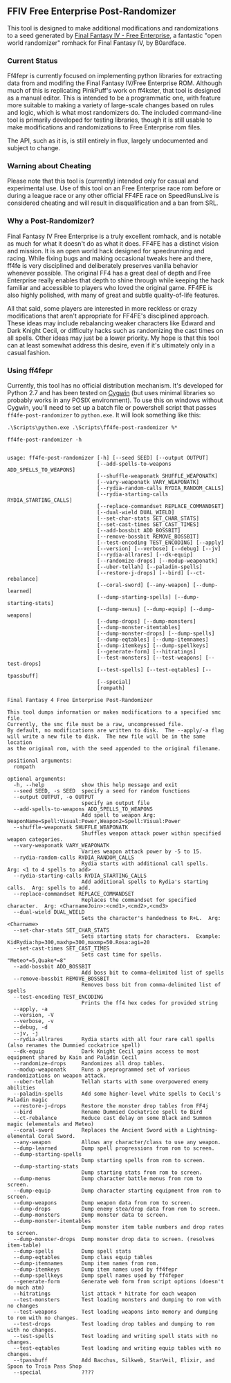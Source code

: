 ## FFIV Free Enterprise Post-Randomizer

This tool is designed to make additional modifications and randomizations to a seed generated by [Final Fantasy IV - Free Enterprise](http://ff4fe.com), a fantastic "open world randomizer" romhack for Final Fantasy IV, by B0ardface.

### Current Status

Ff4fepr is currently focused on implementing python libraries for extracting data from and modifing the Final Fantasy IV/Free Enterprise ROM.  Although much of this is replicating PinkPuff's work on ff4kster, that tool is designed as a manual editor.  This is intended to be a programmatic one, with feature more suitable to making a variety of large-scale changes based on rules and logic, which is what most randomizers do.  The included command-line tool is primarily developed for testing libraries, though it is still usable to make modifications and randomizations to Free Enterprise rom files.

The API, such as it is, is still entirely in flux, largely undocumented and subject to change.

### Warning about Cheating

Please note that this tool is (currently) intended only for casual and experimental use.  Use of this tool on an Free Enterprise race rom before or during a league race or any other official FF4FE race on SpeedRunsLive is considered cheating and will result in disqualification and a ban from SRL.

### Why a Post-Randomizer?

Final Fantasy IV Free Enterprise is a truly excellent romhack, and is notable as much for what it doesn't do as what it does.  FF4FE has a distinct vision and mission.  It is an open world hack designed for speedrunning and racing.  While fixing bugs and making occasional tweaks here and there, ff4fe is very disciplined and deliberately preserves vanilla behavior whenever possible.  The original FF4 has a great deal of depth and Free Enterprise really enables that depth to shine through while keeping the hack familiar and accessible to players who loved the original game.  FF4FE is also highly polished, with many of great and subtle quality-of-life features.

All that said, some players are interested in more reckless or crazy modifications that aren't appropriate for FF4FE's disciplined approach.  These ideas may include rebalancing weaker characters like Edward and Dark Knight Cecil, or difficulty hacks such as randomizing the cast times on all spells.  Other ideas may just be a lower priority.  My hope is that this tool can at least somewhat address this desire, even if it's ultimately only in a casual fashion.

### Using ff4fepr

Currently, this tool has no official distribution mechanism.  It's developed for Python 2.7 and has been tested on [Cygwin](http://www.cygwin.com) (but uses minimal libraries so probably works in any POSIX environment).  To use this on windows without Cygwin, you'll need to set up a batch file or powershell script that passes `ff4fe-post-randomizer` to `python.exe`.  It will look something like this:

```
.\Scripts\python.exe .\Scripts\ff4fe-post-randomizer %*
```

`ff4fe-post-randomizer -h`
```

usage: ff4fe-post-randomizer [-h] [--seed SEED] [--output OUTPUT]
                             [--add-spells-to-weapons ADD_SPELLS_TO_WEAPONS]
                             [--shuffle-weaponatk SHUFFLE_WEAPONATK]
                             [--vary-weaponatk VARY_WEAPONATK]
                             [--rydia-random-calls RYDIA_RANDOM_CALLS]
                             [--rydia-starting-calls RYDIA_STARTING_CALLS]
                             [--replace-commandset REPLACE_COMMANDSET]
                             [--dual-wield DUAL_WIELD]
                             [--set-char-stats SET_CHAR_STATS]
                             [--set-cast-times SET_CAST_TIMES]
                             [--add-bossbit ADD_BOSSBIT]
                             [--remove-bossbit REMOVE_BOSSBIT]
                             [--test-encoding TEST_ENCODING] [--apply]
                             [--version] [--verbose] [--debug] [--jv]
                             [--rydia-allrares] [--dk-equip]
                             [--randomize-drops] [--modup-weaponatk]
                             [--uber-tellah] [--paladin-spells]
                             [--restore-j-drops] [--bird] [--ct-rebalance]
                             [--coral-sword] [--any-weapon] [--dump-learned]
                             [--dump-starting-spells] [--dump-starting-stats]
                             [--dump-menus] [--dump-equip] [--dump-weapons]
                             [--dump-drops] [--dump-monsters]
                             [--dump-monster-itemtables]
                             [--dump-monster-drops] [--dump-spells]
                             [--dump-eqtables] [--dump-itemnames]
                             [--dump-itemkeys] [--dump-spellkeys]
                             [--generate-form] [--hitratings]
                             [--test-monsters] [--test-weapons] [--test-drops]
                             [--test-spells] [--test-eqtables] [--tpassbuff]
                             [--special]
                             [rompath]

Final Fantasy 4 Free Enterprise Post-Randomizer

This tool dumps information or makes modifications to a specified smc file.
Currently, the smc file must be a raw, uncompressed file.
By default, no modifications are written to disk.  The --apply/-a flag
will write a new file to disk.  The new file will be in the same location
as the original rom, with the seed appended to the original filename.

positional arguments:
  rompath

optional arguments:
  -h, --help            show this help message and exit
  --seed SEED, -s SEED  specify a seed for random functions
  --output OUTPUT, -o OUTPUT
                        specify an output file
  --add-spells-to-weapons ADD_SPELLS_TO_WEAPONS
                        Add spell to weapon Arg: WeaponName=Spell:Visual:Power,Weapon2=Spell:Visual:Power
  --shuffle-weaponatk SHUFFLE_WEAPONATK
                        Shuffles weapon attack power within specified weapon categories.
  --vary-weaponatk VARY_WEAPONATK
                        Varies weapon attack power by -5 to 15.
  --rydia-random-calls RYDIA_RANDOM_CALLS
                        Rydia starts with additional call spells.  Arg: <1 to 4 spells to add>
  --rydia-starting-calls RYDIA_STARTING_CALLS
                        Add additional spells to Rydia's starting calls.  Arg: spells to add.
  --replace-commandset REPLACE_COMMANDSET
                        Replaces the commandset for specified character.  Arg: <CharnameJoin>:<cmd1>,<cmd2>,<cmd3>
  --dual-wield DUAL_WIELD
                        Sets the character's handedness to R+L.  Arg: <Charname>
  --set-char-stats SET_CHAR_STATS
                        Sets starting stats for characters.  Example: KidRydia:hp=300,maxhp=300,maxmp=50.Rosa:agi=20
  --set-cast-times SET_CAST_TIMES
                        Sets cast time for spells.  "Meteo*=5,Quake*=8"
  --add-bossbit ADD_BOSSBIT
                        Add boss bit to comma-delimited list of spells
  --remove-bossbit REMOVE_BOSSBIT
                        Removes boss bit from comma-delimited list of spells
  --test-encoding TEST_ENCODING
                        Prints the ff4 hex codes for provided string
  --apply, -a
  --version, -V
  --verbose, -v
  --debug, -d
  --jv, -j
  --rydia-allrares      Rydia starts with all four rare call spells (also renames the Dummied cockatrice spell)
  --dk-equip            Dark Knight Cecil gains access to most equipment shared by Kain and Paladin Cecil
  --randomize-drops     Randomizes all drop tables.
  --modup-weaponatk     Runs a preprogrammed set of various randomizations on weapon attack.
  --uber-tellah         Tellah starts with some overpowered enemy abilities
  --paladin-spells      Add some higher-level white spells to Cecil's Paladin magic
  --restore-j-drops     Restore the monster drop tables from FF4j
  --bird                Rename Dummied Cockatrice spell to Bird
  --ct-rebalance        Reduce cast delay on some Black and Summon magic (elementals and Meteo)
  --coral-sword         Replaces the Ancient Sword with a Lightning-elemental Coral Sword.
  --any-weapon          Allows any character/class to use any weapon.
  --dump-learned        Dump spell progressions from rom to screen.
  --dump-starting-spells
                        Dump starting spells from rom to screen.
  --dump-starting-stats
                        Dump starting stats from rom to screen.
  --dump-menus          Dump character battle menus from rom to screen.
  --dump-equip          Dump character starting equipment from rom to screen.
  --dump-weapons        Dump weapon data from rom to screen.
  --dump-drops          Dump enemy stea/drop data from rom to screen.
  --dump-monsters       Dump monster data to screen.
  --dump-monster-itemtables
                        Dump monster item table numbers and drop rates to screen.
  --dump-monster-drops  Dump monster drop data to screen. (resolves item-table)
  --dump-spells         Dump spell stats
  --dump-eqtables       Dump class equip tables
  --dump-itemnames      Dump item names from rom.
  --dump-itemkeys       Dump item names used by ff4fepr
  --dump-spellkeys      Dump spell names used by ff4feper
  --generate-form       Generate web form from script options (doesn't do much atm)
  --hitratings          list attack * hitrate for each weapon
  --test-monsters       Test loading monsters and dumping to rom with no changes
  --test-weapons        Test loading weapons into memory and dumping to rom with no changes.
  --test-drops          Test loading drop tables and dumping to rom with no changes.
  --test-spells         Test loading and writing spell stats with no changes.
  --test-eqtables       Test loading and writing equip tables with no changes.
  --tpassbuff           Add Bacchus, Silkweb, StarVeil, Elixir, and Spoon to Troia Pass Shop
  --special             ????
```
